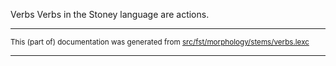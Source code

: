 Verbs
Verbs in the Stoney language are actions.

* * *

<small>This (part of) documentation was generated from [src/fst/morphology/stems/verbs.lexc](https://github.com/giellalt/lang-sto/blob/main/src/fst/morphology/stems/verbs.lexc)</small>

---

